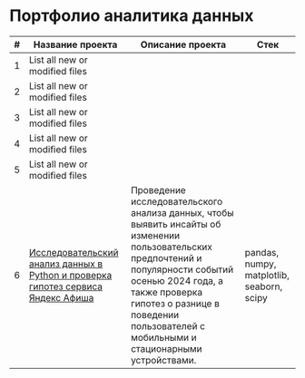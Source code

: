 # Портфолио аналитика данных

| # | Название проекта | Описание проекта | Стек |
| --- | --- | --- | --- |
| 1 | List all new or modified files |
| 2 | List all new or modified files |
| 3 | List all new or modified files |
| 4 | List all new or modified files |
| 5 | List all new or modified files |
| 6 | [Исследовательский анализ данных в Python и проверка гипотез сервиса Яндекс Афиша](https://github.com/ValeriyKomarov/Practicum_projects/blob/main/Исследовательский%20анализ%20данных%20в%20Python%20и%20проверка%20гипотез%20сервиса%20Яндекс%20Афиша/Исследовательский%20анализ%20данных%20в%20Python%20и%20проверка%20гипотез%20сервиса%20Яндекс%20Афиша.ipynb) | Проведение исследовательского анализа данных, чтобы выявить инсайты об изменении пользовательских предпочтений и популярности событий осенью 2024 года, а также проверка гипотез о разнице в поведении пользователей с мобильными и стационарными устройствами. | pandas, numpy, matplotlib, seaborn, scipy |
